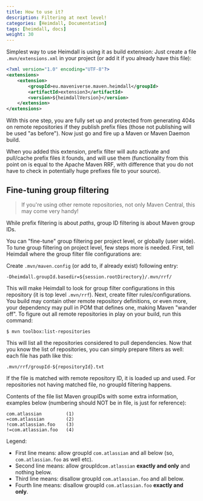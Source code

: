 ```yaml
---
title: How to use it?
description: Filtering at next level!
categories: [Heimdall, Documentation]
tags: [heimdall, docs]
weight: 30
---
```


Simplest way to use Heimdall is using it as build extension: Just create a file `.mvn/extensions.xml` in your project
(or add it if you already have this file):

```xml
<?xml version="1.0" encoding="UTF-8"?>
<extensions>
    <extension>
        <groupId>eu.maveniverse.maven.heimdall</groupId>
        <artifactId>extension3</artifactId>
        <version>${heimdallVersion}</version>
    </extension>
</extensions>
```

With this one step, you are fully set up and protected from generating 404s on remote repositories if they publish
prefix files (those not publishing will be used "as before"). Now just go and fire up a Maven or Maven Daemon build.

When you added this extension, prefix filter will auto activate and pull/cache prefix files it founds, and will use
them (functionality from this point on is equal to the Apache Maven RRF, with difference that you do not have to
check in potentially huge prefixes file to your source).

## Fine-tuning group filtering

> If you're using other remote repositories, not only Maven Central, this may come very handy!

While prefix filtering is about _paths_, group ID filtering is about Maven group IDs.

You can "fine-tune" group filtering per project level, or globally (user wide). To tune group filtering on project
level, few steps more is needed. First, tell Heimdall where the group filter file configurations are:

Create `.mvn/maven.config` (or add to, if already exist) following entry:

```
-Dheimdall.groupId.basedir=${session.rootDirectory}/.mvn/rrf/
```

This will make Heimdall to look for group filter configurations in this repository (it is top level `.mvn/rrf`). Next,
create filter rules/configurations. You build may contain other remote repository definitions, or even more, your
dependency may pull in POM that defines one, making Maven "wander off". To figure out all remote repositories in
play on your build, run this command:

```
$ mvn toolbox:list-repositories
```

This will list all the repositories considered to pull dependencies. Now that you know the list of repositories,
you can simply prepare filters as well: each file has path like this:

```
.mvn/rrf/groupId-${repositoryId}.txt
```

If the file is matched with remote repository ID, it is loaded up and used. For repositories not having matched file,
no groupId filtering happens.

Contents of the file list Maven groupIDs with some extra information, examples below (numbering should NOT be in file,
is just for reference):

```
com.atlassian         (1)
=com.atlassian        (2)
!com.atlassian.foo    (3)
!=com.atlassian.foo   (4)
```
Legend:
* First line means: allow groupId `com.atlassian` and all below (so, `com.atlassian.foo` as well etc).
* Second line means: allow groupId`com.atlassian` **exactly and only** and nothing below.
* Third line means: disallow groupId `com.atlassian.foo` and all below.
* Fourth line means: disallow groupId `com.atlassian.foo` **exactly and only**. 
